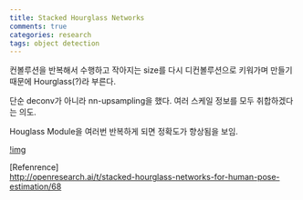 ```yaml
---
title: Stacked Hourglass Networks
comments: true
categories: research
tags: object detection
---
```


컨볼루션을 반복해서 수행하고 작아지는 size를 다시 디컨볼루션으로 키워가며 만들기 때문에 Hourglass(?)라 부른다.  

단순 deconv가 아니라 nn-upsampling을 했다. 여러 스케일 정보를 모두 취합하겠다는 의도.

Houglass Module을 여러번 반복하게 되면 정확도가 향상됨을 보임.

[!img](http://openresearch.ai/uploads/default/original/1X/00b5f6787fb30d6d23887fbe4f6a5b90e535e281.jpg)

[Refenrence]  
http://openresearch.ai/t/stacked-hourglass-networks-for-human-pose-estimation/68

